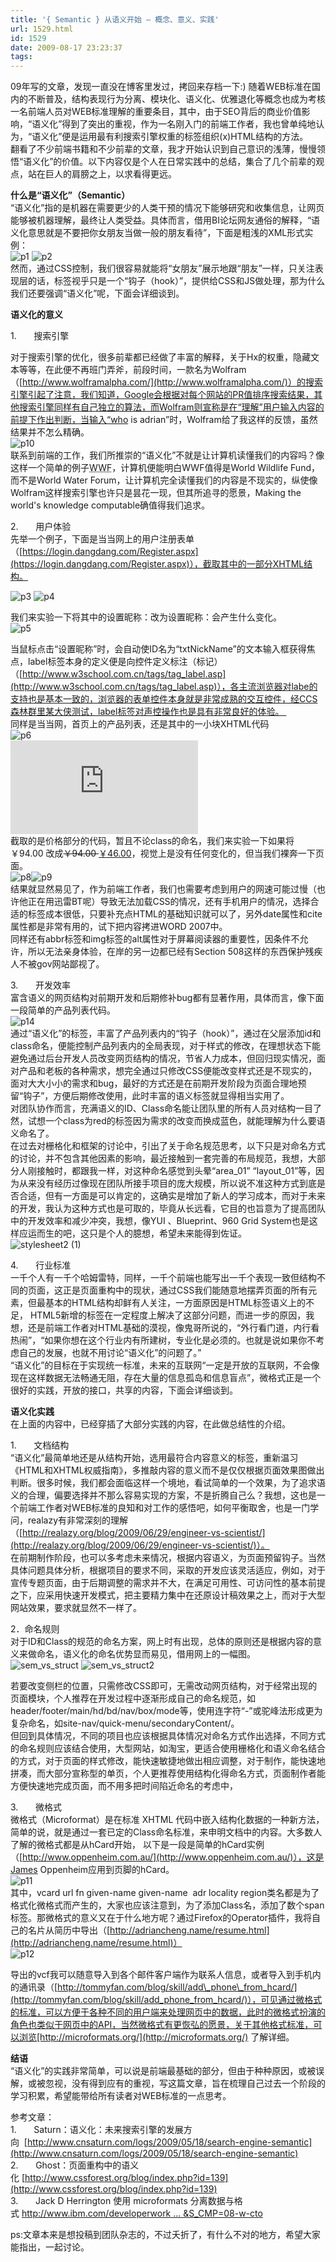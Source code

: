 ```yaml
---
title: '{ Semantic } 从语义开始 – 概念、意义、实践'
url: 1529.html
id: 1529
date: 2009-08-17 23:23:37
tags:
---
```


09年写的文章，发现一直没在博客里发过，拷回来存档一下:) 随着WEB标准在国内的不断普及，结构表现行为分离、模块化、语义化、优雅退化等概念也成为考核一名前端人员对WEB标准理解的重要条目，其中，由于SEO背后的商业价值影响，“语义化”得到了突出的重视，作为一名刚入门的前端工作者，我也曾单纯地认为，“语义化”便是运用最有利搜索引擎权重的标签组织(x)HTML结构的方法。  
翻看了不少前端书籍和不少前辈的文章，我才开始认识到自己意识的浅薄，慢慢领悟“语义化”的价值。以下内容仅是个人在日常实践中的总结，集合了几个前辈的观点，站在巨人的肩膀之上，以求看得更远。  
  
**什么是“语义化”（Semantic）**  
“语义化”指的是机器在需要更少的人类干预的情况下能够研究和收集信息，让网页能够被机器理解，最终让人类受益。具体而言，借用BI论坛网友通俗的解释，“语义化意思就是不要把你女朋友当做一般的朋友看待”，下面是粗浅的XML形式实例：  
![p1](http://caib.me/wp-content/uploads/2009/08/p1.jpg "p1") ![p2](http://caib.me/wp-content/uploads/2009/08/p2.jpg "p2")  
然而，通过CSS控制，我们很容易就能将“女朋友”展示地跟“朋友”一样，只关注表现层的话，标签视乎只是一个“钩子（hook）”，提供给CSS和JS做处理，那为什么我们还要强调“语义化”呢，下面会详细谈到。  
  
**语义化的意义**  
  
1.       搜索引擎  
  
对于搜索引擎的优化，很多前辈都已经做了丰富的解释，关于Hx的权重，隐藏文本等等，在此便不再班门弄斧，前段时间，一款名为Wolfram（[http://www.wolframalpha.com/](http://www.wolframalpha.com/)）的搜索引擎引起了注意，我们知道，Google会根据对每个网站的PR值排序搜索结果，其他搜索引擎同样有自己独立的算法，而Wolfram则宣称是在“理解”用户输入内容的前提下作出判断，当输入“who is adrian”时，Wolfram给了我这样的反馈，虽然结果并不怎么精确。  
![p10](http://caib.me/wp-content/uploads/2009/08/p10.jpg "p10")  
联系到前端的工作，我们所推崇的“语义化”不就是让计算机读懂我们的内容吗？像这样一个简单的例子<acronym title=" World Wildlife Fund">WWF</acronym>，计算机便能明白WWF值得是World Wildlife Fund，而不是World Water Forum，让计算机完全读懂我们的内容是不现实的，纵使像Wolfram这样搜索引擎也许只是昙花一现，但其所追寻的愿景，Making the world's knowledge computable确值得我们追求。  
  
2.       用户体验  
先举一个例子，下面是当当网上的用户注册表单（[https://login.dangdang.com/Register.aspx](https://login.dangdang.com/Register.aspx)），截取其中的一部分XHTML结构。  
  
![p3](http://caib.me/wp-content/uploads/2009/08/p3.jpg "p3") ![p4](http://caib.me/wp-content/uploads/2009/08/p4.jpg "p4")  
  
我们来实验一下将其中的<span>设置昵称：</span>改为<label for="txtNickName">设置昵称：</label>会产生什么变化。  
![p5](http://caib.me/wp-content/uploads/2009/08/p5.jpg "p5")  
  
当鼠标点击“设置昵称”时，会自动使ID名为“txtNickName”的文本输入框获得焦点，label标签本身的定义便是向控件定义标注（标记）（[http://www.w3school.com.cn/tags/tag_label.asp](http://www.w3school.com.cn/tags/tag_label.asp)），各主流浏览器对labe的支持也是基本一致的，浏览器的表单控件本身就是非常成熟的交互控件，经CCS森林群里某大侠测试，label标签对声控操作也是具有非常良好的体验。   
同样是当当网，首页上的产品列表，还是其中的一小块XHTML代码  
![p6](http://caib.me/wp-content/uploads/2009/08/p6.jpg "p6")  
![](http://bbs.blueidea.com/attachment.php?aid=125072&k=e38b9dab777c5a3c84ac37156e573e44&t=1310743377&noupdate=yes)  
截取的是价格部分的代码，暂且不论class的命名，我们来实验一下如果将<span>￥94.00 </span>改成<del date=”” cite=””>￥94.00 </del> <ins>￥46.00</ins>，视觉上是没有任何变化的，但当我们裸奔一下页面。  
![p8](http://caib.me/wp-content/uploads/2009/08/p8.jpg "p8")![p9](http://caib.me/wp-content/uploads/2009/08/p9.jpg "p9")  
结果就显然易见了，作为前端工作者，我们也需要考虑到用户的网速可能过慢（也许他正在用迅雷BT呢）导致无法加载CSS的情况，还有手机用户的情况，选择合适的标签成本很低，只要补充点HTML的基础知识就可以了，另外date属性和cite属性都是非常有用的，试下把内容拷进WORD 2007中。  
同样还有abbr标签和img标签的alt属性对于屏幕阅读器的重要性，因条件不允许，所以无法亲身体验，在岸的另一边都已经有Section 508这样的东西保护残疾人不被gov网站鄙视了。  
  
3.       开发效率  
富含语义的网页结构对前期开发和后期修补bug都有显著作用，具体而言，像下面一段简单的产品列表代码。  
![p14](http://caib.me/wp-content/uploads/2009/08/p14-300x41.jpg "p14")  
通过“语义化”的标签，丰富了产品列表内的“钩子（hook）”，通过在父层添加id和class命名，便能控制产品列表内的全局表现，对于样式的修改，在理想状态下能避免通过后台开发人员改变网页结构的情况，节省人力成本，但回归现实情况，面对产品和老板的各种需求，想完全通过只修改CSS便能改变样式还是不现实的，面对大大小小的需求和bug，最好的方式还是在前期开发阶段为页面合理地预留“钩子”，方便后期修改使用，此时丰富的语义标签就显得相当实用了。  
对团队协作而言，充满语义的ID、Class命名能让团队里的所有人员对结构一目了然，试想一个class为red的标签因为需求的改变而换成蓝色，就能理解为什么要语义命名了。  
在过去对栅格化和框架的讨论中，引出了关于命名规范思考，以下只是对命名方式的讨论，并不包含其他因素的影响，最近接触到一套完善的布局规范，我想，大部分人刚接触时，都跟我一样，对这种命名感觉到头晕“area\_01” “layout\_01”等，因为从来没有经历过像现在团队所接手项目的庞大规模，所以说不准这种方式到底是否合适，但有一方面是可以肯定的，这确实是增加了新人的学习成本，而对于未来的开发，我认为这种方式也是可取的，毕竟从长远看，它目的也旨意为了提高团队中的开发效率和减少冲突，我想，像YUI 、Blueprint、960 Grid System也是这样应运而生的吧，这只是个人的臆想，希望未来能得到佐证。  
![stylesheet2 (1)](http://caib.me/wp-content/uploads/2009/08/stylesheet2-1.png "stylesheet2 (1)")  
  
  
4.       行业标准  
一千个人有一千个哈姆雷特，同样，一千个前端也能写出一千个表现一致但结构不同的页面，这正是页面重构中的现状，通过CSS我们能随意地摆弄页面的所有元素，但最基本的HTML结构却鲜有人关注，一方面原因是HTML标签语义上的不足， HTML5新增的标签在一定程度上解决了这部分问题，而进一步的原因，我想，还是前端工作者对HTML基础的漠视，像鬼哥所说的，“外行看门道，内行看热闹”，“如果你想在这个行业内有所建树，专业化是必须的。也就是说如果你不考虑自己的发展，也就不用讨论“语义化”的问题了。”   
“语义化”的目标在于实现统一标准，未来的互联网“一定是开放的互联网，不会像现在这样数据无法畅通无阻，存在大量的信息孤岛和信息盲点”，微格式正是一个很好的实践，开放的接口，共享的内容，下面会详细谈到。  
  
**语义化实践**  
在上面的内容中，已经穿插了大部分实践的内容，在此做总结性的介绍。  
  
1.       文档结构  
“语义化”最简单地还是从结构开始，选用最符合内容意义的标签，重新温习《HTML和XHTML权威指南》，多推敲内容的意义而不是仅仅根据页面效果图做出判断。很多时候，我们都会面临这样一个境地，看试简单的一个效果，为了追求语义的合理，偏要选择并不那么容易实现的方案，不是折腾自己么？我想，这也是一个前端工作者对WEB标准的良知和对工作的感悟吧，如何平衡取舍，也是一门学问，realazy有非常深刻的理解（[http://realazy.org/blog/2009/06/29/engineer-vs-scientist/](http://realazy.org/blog/2009/06/29/engineer-vs-scientist/)）。  
在前期制作阶段，也可以多考虑未来情况，根据内容语义，为页面预留钩子。当然具体问题具体分析，根据项目的要求不同，采取的开发应该灵活适应，例如，对于宣传专题页面，由于后期调整的需求并不大，在满足可用性、可访问性的基本前提之下，应采用快速开发模式，把主要精力集中在还原设计稿效果之上，而对于大型网站效果，要求就显然不一样了。  
  
2．命名规则  
对于ID和Class的规范的命名方案，网上时有出现，总体的原则还是根据内容的意义来做命名，语义化的命名优势显而易见，借用网上的一幅图。 ![sem_vs_struct](http://caib.me/wp-content/uploads/2009/08/sem_vs_struct.png "sem_vs_struct") ![sem_vs_struct2](http://caib.me/wp-content/uploads/2009/08/sem_vs_struct2.png "sem_vs_struct2")  
  
若要改变侧栏的位置，只需修改CSS即可，无需改动网页结构，对于经常出现的页面模块，个人推荐在开发过程中逐渐形成自己的命名规范，如header/footer/main/hd/bd/nav/box/mode等，使用连字符“-”或驼峰法形成更为复杂命名，如site-nav/quick-menu/secondaryContent/。  
但回到具体情况，不同的项目也应该根据具体情况对命名方式作出选择，不同方式的命名规则应该结合使用，大型网站，如淘宝，更适合使用栅格化和语义命名结合的方式，对于页面的样式修改，能快速敏捷地做出相应调整，对于制作，能快速地拼凑，而大部分宣称型的单页，个人更推荐使用结构化得命名方式，页面制作者能方便快速地完成页面，而不用多把时间陷近命名的考虑中，  
  
3.       微格式  
微格式（Microformat）是在标准 XHTML 代码中嵌入结构化数据的一种新方法，简单的说，就是通过一套已定的Class命名标准，来申明文档中的内容。大多数人了解的微格式都是从hCard开始， 以下是一段是简单的hCard实例（[http://www.oppenheim.com.au/](http://www.oppenheim.com.au/)），这是James Oppenheim应用到页脚的hCard。  
![p11](http://caib.me/wp-content/uploads/2009/08/p11.jpg "p11")  
其中，vcard url fn given-name given-name  adr locality region类名都是为了格式化微格式而产生的，大家也应该注意到，为了添加Class名，添加了数个span标签。那微格式的意义又在于什么地方呢？通过Firefox的Operator插件，我将自己的名片从简历中导出（[http://adriancheng.name/resume.html](http://adriancheng.name/resume.html)）  
![p12](http://caib.me/wp-content/uploads/2009/08/p12.jpg "p12")  
  
导出的vcf我可以随意导入到各个邮件客户端作为联系人信息，或者导入到手机内的通讯录（[http://tommyfan.com/blog/skill/add\_phone\_from_hcard/](http://tommyfan.com/blog/skill/add_phone_from_hcard/)），可见通过微格式的标准，可以方便于各种不同的用户端来处理网页中的数据，此时的微格式扮演的角色也类似于网页中的API，当然微格式有更恢弘的愿景，关于其他格式标准，可以浏览[http://microformats.org/](http://microformats.org/) 了解详细。  
  
**结语**  
“语义化”的实践非常简单，可以说是前端最基础的部分，但由于种种原因，或被误解，或被忽视，没有得到应有的重视，写这篇文章，旨在梳理自己过去一个阶段的学习积累，希望能带给所有读者对WEB标准的一点思考。  
  
  
参考文章：  
1.       Saturn：语义化：未来搜索引擎的发展方向  [http://www.cnsaturn.com/logs/2009/05/18/search-engine-semantic](http://www.cnsaturn.com/logs/2009/05/18/search-engine-semantic)  
2.       Ghost：页面重构中的语义化 [http://www.cssforest.org/blog/index.php?id=139](http://www.cssforest.org/blog/index.php?id=139)  
3.       Jack D Herrington 使用 microformats 分离数据与格式 [http://www.ibm.com/developerwork ... &S_CMP=08-w-cto](http://www.ibm.com/developerworks/cn/xml/x-microformats/index.html?S_TACT=105AGX52&S_CMP=08-w-cto)  
  
  
ps:文章本来是想投稿到团队杂志的，不过夭折了，有什么不对的地方，希望大家能指出，一起讨论。